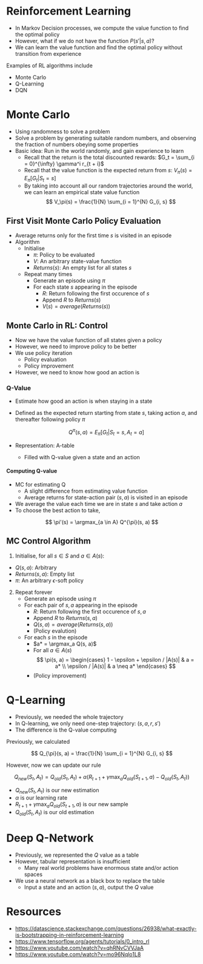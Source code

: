 # Reinforcement Learning

- In Markov Decision processes, we compute the value function to find the optimal policy
- However, what if we do not have the function $P(s' | s, a)$?
- We can learn the value function and find the optimal policy without transition from experience

Examples of RL algorithms include
- Monte Carlo
- Q-Learning
- DQN

# Monte Carlo

- Using randomness to solve a problem
- Solve a problem by generating suitable random numbers, and observing the fraction of numbers obeying some properties
- Basic idea: Run in the world randomly, and gain experience to learn
    - Recall that the return is the total discounted rewards: $G_t = \sum_{i = 0}^{\infty} \gamma^i r_{t + i}$
    - Recall that the value function is the expected return from $s$: $V_\pi(s) = E_\pi [G_t | S_t = s]$
    - By taking into account all our random trajectories around the world, we can learn an empirical state value function 
    $$
        V_\pi(s) = \frac{1}{N} \sum_{i = 1}^{N} G_{i, s}
    $$

## First Visit Monte Carlo Policy Evaluation

- Average returns only for the first time $s$ is visited in an episode
- Algorithm
    - Initialise
        - $\pi$: Policy to be evaluated
        - $V$: An arbitrary state-value function
        - $Returns(s)$: An empty list for all states $s$
    - Repeat many times
        - Generate an episode using $\pi$
        - For each state $s$ appearing in the episode
            - $R$: Return following the first occurence of $s$
            - Append $R$ to $Returns(s)$
            - $V(s) = average(Returns(s))$

## Monte Carlo in RL: Control

- Now we have the value function of all states given a policy
- However, we need to improve policy to be better
- We use policy iteration
    - Policy evaluation
    - Policy improvement
- However, we need to know how good an action is

### Q-Value

- Estimate how good an action is when staying in a state
- Defined as the expected return starting from state $s$, taking action $a$, and thereafter following policy $\pi$

    $$
        Q^{\pi}(s, a) = E_{\pi} [G_t | S_t = s, A_t = a]
    $$

- Representation: A-table
    - Filled with Q-value given a state and an action

#### Computing Q-value

- MC for estimating Q
    - A slight difference from estimating value function
    - Average returns for state-action pair $(s, a)$ is visited in an episode
- We average the value each time we are in state $s$ and take action $a$
- To choose the best action to take,

$$
    \pi'(s) = \argmax_{a \in A} Q^{\pi}(s, a)
$$

## MC Control Algorithm

1. Initialise, for all $s \in S$ and $a \in A(s)$:
- $Q(s, a)$: Arbitrary
- $Returns(s, a)$: Empty list
- $\pi$: An arbitrary $\epsilon$-soft policy

2. Repeat forever
    - Generate an episode using $\pi$
    - For each pair of $s, a$ appearing in the episode
        - $R$: Return following the first occurence of $s, a$
        - Append $R$ to $Returns(s, a)$
        - $Q(s, a) = average(Returns(s, a))$
        - (Policy evalution)
    - For each $s$ in the episode
        - $a* = \argmax_a Q(s, a)$
        - For all $a \in A(s)$
            $$
            \pi(s, a) = \begin{cases} 
                1 - \epsilon + \epsilon / |A(s)| & a = a* \\
                \epsilon / |A(s)| & a \neq a*
            \end{cases}
            $$
        - (Policy improvement)

# Q-Learning

- Previously, we needed the whole trajectory
- In Q-learning, we only need one-step trajectory: $(s, a, r, s')$
- The difference is the Q-value computing

Previously, we calculated 

$$
Q_{\pi}(s, a) = \frac{1}{N} \sum_{i = 1}^{N} G_{i, s}
$$

However, now we can update our rule

$$
Q_{new}(S_t, A_t) = Q_{old}(S_t, A_t) + \alpha (R_{t + 1} + \gamma \max_{a} Q_{old}(S_{t + 1}, a) - Q_{old}(S_t, A_t))
$$

- $Q_{new}(S_t, A_t)$ is our new estimation
- $\alpha$ is our learning rate
- $R_{t + 1} + \gamma \max_{a} Q_{old}(S_{t + 1}, a)$ is our new sample
- $Q_{old}(S_t, A_t)$ is our old estimation

# Deep Q-Network

- Previously, we represented the $Q$ value as a table
- However, tabular representation is insufficient
    - Many real world problems have enormous state and/or action spaces
- We use a neural network as a black box to replace the table
    - Input a state and an action $(s, a)$, output the $Q$ value

# Resources

- https://datascience.stackexchange.com/questions/26938/what-exactly-is-bootstrapping-in-reinforcement-learning
- https://www.tensorflow.org/agents/tutorials/0_intro_rl
- https://www.youtube.com/watch?v=qhRNvCVVJaA
- https://www.youtube.com/watch?v=mo96Nqlo1L8